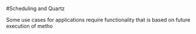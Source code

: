 #Scheduling and Quartz

Some use cases for applications require functionality that is based on future execution of metho
